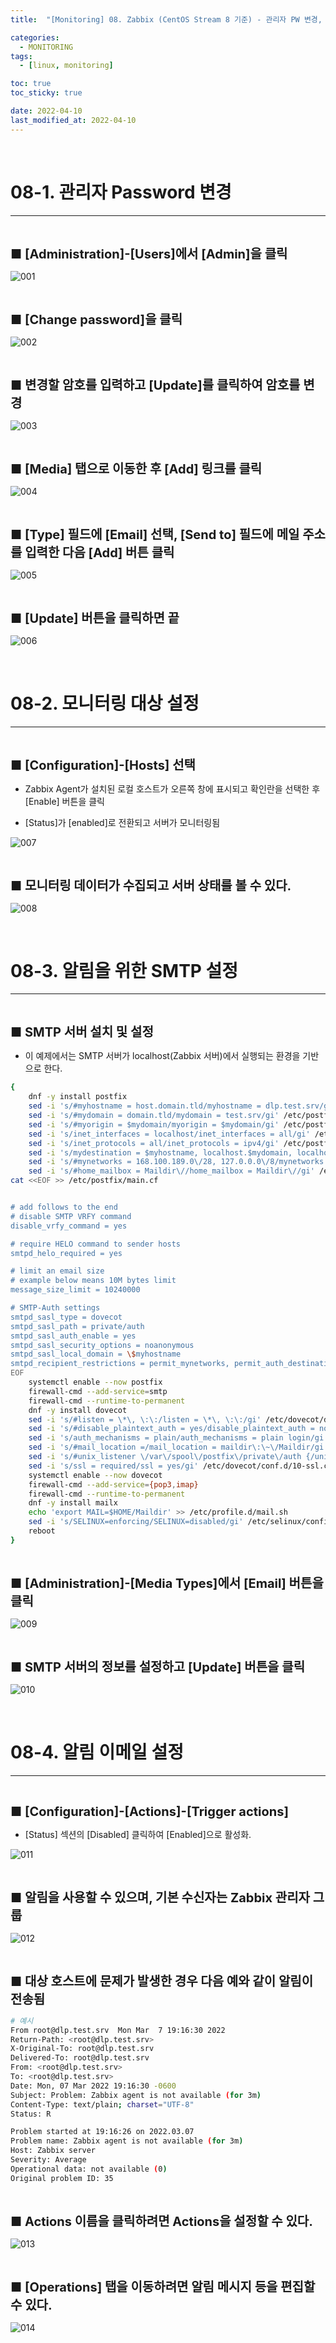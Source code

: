 ```yaml
---
title:  "[Monitoring] 08. Zabbix (CentOS Stream 8 기준) - 관리자 PW 변경, 모니터링 대상 설정, 이메일 알림" 

categories:
  - MONITORING
tags:
  - [linux, monitoring]

toc: true
toc_sticky: true

date: 2022-04-10
last_modified_at: 2022-04-10
---
```

<br>

# 08-1. 관리자 Password 변경
---

<style>
table {
    font-size: 12pt;
}
table th:first-of-type {
    width: 5%;
}
table th:nth-of-type(2) {
    width: 15%;
}
table th:nth-of-type(3) {
    width: 50%;
}
table th:nth-of-type(4) {
    width: 30%;
}
big {
    font-size: 15pt;
}
small { 
    font-size: 18px 
}
</style>

<br>

<big> **■ [Administration]-[Users]에서 [Admin]을 클릭** </big> <br>

![001](https://github.com/revenge1005/WEB-Server-3-Tier-Architecture/assets/42735894/d12f3e44-9074-4c2b-8be8-b7d56e201e4d)

<br>

<big> **■ [Change password]을 클릭** </big> <br>

![002](https://github.com/revenge1005/WEB-Server-3-Tier-Architecture/assets/42735894/ea9e0c67-3a06-4280-9fdc-8b59b57e2536)

<br>

<big> **■ 변경할 암호를 입력하고 [Update]를 클릭하여 암호를 변경** </big> <br>

![003](https://github.com/revenge1005/WEB-Server-3-Tier-Architecture/assets/42735894/2198851e-45bb-4da3-baab-4b0078e2e56f)

<br>

<big> **■ [Media] 탭으로 이동한 후 [Add] 링크를 클릭** </big> <br>

![004](https://github.com/revenge1005/WEB-Server-3-Tier-Architecture/assets/42735894/1328ec4f-b88d-41bb-b903-e3946c24edd2)

<br>

<big> **■ [Type] 필드에 [Email] 선택, [Send to] 필드에 메일 주소를 입력한 다음 [Add] 버튼 클릭** </big> <br>

![005](https://github.com/revenge1005/WEB-Server-3-Tier-Architecture/assets/42735894/1627e4ea-4e8f-428c-8311-4a31cf379346)

<br>

<big> **■ [Update] 버튼을 클릭하면 끝** </big> <br>

![006](https://github.com/revenge1005/WEB-Server-3-Tier-Architecture/assets/42735894/215e1d48-0562-47a0-af76-21320ad29c07)

<br>

# 08-2. 모니터링 대상 설정
---

<br>

<big> **■ [Configuration]-[Hosts] 선택** </big> <br>

+ Zabbix Agent가 설치된 로컬 호스트가 오른쪽 창에 표시되고 확인란을 선택한 후 [Enable] 버튼을 클릭

+ [Status]가 [enabled]로 전환되고 서버가 모니터링됨

![007](https://github.com/revenge1005/WEB-Server-3-Tier-Architecture/assets/42735894/275ab92d-ffd7-47a3-9072-05434d764448)

<br>

<big> **■ 모니터링 데이터가 수집되고 서버 상태를 볼 수 있다.** </big> <br>

![008](https://github.com/revenge1005/WEB-Server-3-Tier-Architecture/assets/42735894/10649640-dd26-4414-8f92-ae3b4b8b7169)

<br>

# 08-3. 알림을 위한 SMTP 설정
---

<br>

<big> **■ SMTP 서버 설치 및 설정** </big> <br>

+ 이 예제에서는 SMTP 서버가 localhost(Zabbix 서버)에서 실행되는 환경을 기반으로 한다.

```bash
{
	dnf -y install postfix
	sed -i 's/#myhostname = host.domain.tld/myhostname = dlp.test.srv/gi' /etc/postfix/main.cf
	sed -i 's/#mydomain = domain.tld/mydomain = test.srv/gi' /etc/postfix/main.cf
	sed -i 's/#myorigin = $mydomain/myorigin = $mydomain/gi' /etc/postfix/main.cf
	sed -i 's/inet_interfaces = localhost/inet_interfaces = all/gi' /etc/postfix/main.cf
	sed -i 's/inet_protocols = all/inet_protocols = ipv4/gi' /etc/postfix/main.cf
	sed -i 's/mydestination = $myhostname, localhost.$mydomain, localhost/mydestination = $myhostname, localhost.$mydomain, localhost, $mydomain/gi' /etc/postfix/main.cf
	sed -i 's/#mynetworks = 168.100.189.0\/28, 127.0.0.0\/8/mynetworks = 127.0.0.0\/8, 192.168.219.0\/24/gi' /etc/postfix/main.cf
	sed -i 's/#home_mailbox = Maildir\//home_mailbox = Maildir\//gi' /etc/postfix/main.cf
cat <<EOF >> /etc/postfix/main.cf


# add follows to the end
# disable SMTP VRFY command
disable_vrfy_command = yes

# require HELO command to sender hosts
smtpd_helo_required = yes

# limit an email size
# example below means 10M bytes limit
message_size_limit = 10240000

# SMTP-Auth settings
smtpd_sasl_type = dovecot
smtpd_sasl_path = private/auth
smtpd_sasl_auth_enable = yes
smtpd_sasl_security_options = noanonymous
smtpd_sasl_local_domain = \$myhostname
smtpd_recipient_restrictions = permit_mynetworks, permit_auth_destination, permit_sasl_authenticated, reject
EOF
	systemctl enable --now postfix
	firewall-cmd --add-service=smtp
	firewall-cmd --runtime-to-permanent
	dnf -y install dovecot
	sed -i 's/#listen = \*\, \:\:/listen = \*\, \:\:/gi' /etc/dovecot/dovecot.conf
	sed -i 's/#disable_plaintext_auth = yes/disable_plaintext_auth = no/gi' /etc/dovecot/conf.d/10-auth.conf
	sed -i 's/auth_mechanisms = plain/auth_mechanisms = plain login/gi' /etc/dovecot/conf.d/10-auth.conf
	sed -i 's/#mail_location =/mail_location = maildir\:\~\/Maildir/gi' /etc/dovecot/conf.d/10-mail.conf
	sed -i 's/#unix_listener \/var\/spool\/postfix\/private\/auth {/unix_listener \/var\/spool\/postfix\/private\/auth {\n  mode = 0666\n  user = postfix\n  group = postfix\n}/' /etc/dovecot/conf.d/10-master.conf
	sed -i 's/ssl = required/ssl = yes/gi' /etc/dovecot/conf.d/10-ssl.conf
	systemctl enable --now dovecot
	firewall-cmd --add-service={pop3,imap}
	firewall-cmd --runtime-to-permanent
	dnf -y install mailx
	echo 'export MAIL=$HOME/Maildir' >> /etc/profile.d/mail.sh
	sed -i 's/SELINUX=enforcing/SELINUX=disabled/gi' /etc/selinux/config
	reboot
}
```

<br>

<big> **■ [Administration]-[Media Types]에서 [Email] 버튼을 클릭** </big> <br>

![009](https://github.com/revenge1005/WEB-Server-3-Tier-Architecture/assets/42735894/c343efa3-3eff-4040-8974-2ddcf386aed5)

<br>

<big> **■ SMTP 서버의 정보를 설정하고 [Update] 버튼을 클릭** </big> <br>

![010](https://github.com/revenge1005/WEB-Server-3-Tier-Architecture/assets/42735894/27f0b42f-5987-47b2-a862-c79f5c5f0124)

<br>

# 08-4. 알림 이메일 설정
---

<br>

<big> **■  [Configuration]-[Actions]-[Trigger actions]** </big> <br>

+ [Status] 섹션의 [Disabled] 클릭하여 [Enabled]으로 활성화.

![011](https://github.com/revenge1005/WEB-Server-3-Tier-Architecture/assets/42735894/6cddefb6-478f-455f-8d8e-93f09e0c8152)

<br>

<big> **■ 알림을 사용할 수 있으며, 기본 수신자는 Zabbix 관리자 그룹** </big> <br>

![012](https://github.com/revenge1005/WEB-Server-3-Tier-Architecture/assets/42735894/6ad06ea1-3a06-46d0-bb9f-65603d7c5f8c)

<br>

<big> **■ 대상 호스트에 문제가 발생한 경우 다음 예와 같이 알림이 전송됨** </big> <br>

```bash
# 예시
From root@dlp.test.srv  Mon Mar  7 19:16:30 2022
Return-Path: <root@dlp.test.srv>
X-Original-To: root@dlp.test.srv
Delivered-To: root@dlp.test.srv
From: <root@dlp.test.srv>
To: <root@dlp.test.srv>
Date: Mon, 07 Mar 2022 19:16:30 -0600
Subject: Problem: Zabbix agent is not available (for 3m)
Content-Type: text/plain; charset="UTF-8"
Status: R

Problem started at 19:16:26 on 2022.03.07
Problem name: Zabbix agent is not available (for 3m)
Host: Zabbix server
Severity: Average
Operational data: not available (0)
Original problem ID: 35
```

<br>

<big> **■ Actions 이름을 클릭하려면 Actions을 설정할 수 있다.** </big> <br>

![013](https://github.com/revenge1005/WEB-Server-3-Tier-Architecture/assets/42735894/d0c40eef-879b-4a77-8cba-4ab3cc6662cd)

<br>

<big> **■ [Operations] 탭을 이동하려면 알림 메시지 등을 편집할 수 있다.** </big> <br>

![014](https://github.com/revenge1005/WEB-Server-3-Tier-Architecture/assets/42735894/afa0d3ea-ccd0-446f-b3bb-3032e7a15cfc)